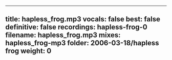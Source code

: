 
---
title: hapless_frog.mp3
vocals: false
best: false
definitive: false
recordings: hapless-frog-0
filename: hapless_frog.mp3
mixes: hapless_frog-mp3
folder: 2006-03-18/hapless frog
weight: 0
---

